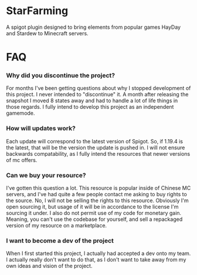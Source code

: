 # StarFarming
A spigot plugin designed to bring elements from popular games HayDay and Stardew to Minecraft servers.


# FAQ

### Why did you discontinue the project?
For months I've been getting questions about why I stopped development of this project. I never intended to "discontinue" it. A month after releasing the snapshot I moved 8 states away and had to handle a lot of life things in those regards. I fully intend to develop this project as an independent gamemode.

### How will updates work?
Each update will correspond to the latest version of Spigot. So, if 1.19.4 is the latest, that will be the version the update is pushed in. I will not ensure backwards compatability, as I fully intend the resources that newer versions of mc offers.

### Can we buy your resource?
I've gotten this question a lot. This resource is popular inside of Chinese MC servers, and I've had quite a few people contact me asking to buy rights to the source. No, I will not be selling the rights to this resource. Obviously I'm open sourcing it, but usage of it will be in accordance to the license I'm sourcing it under. I also do not permit use of my code for monetary gain. Meaning, you can't use the codebase for yourself, and sell a repackaged version of my resource on a marketplace.

### I want to become a dev of the project
When I first started this project, I actually had accepted a dev onto my team. I actually really don't want to do that, as I don't want to take away from my own ideas and vision of the project.
